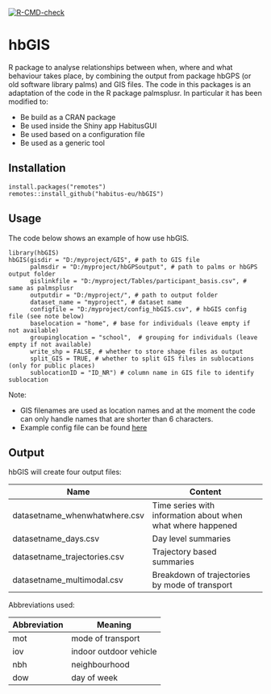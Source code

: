 [![R-CMD-check](https://github.com/habitus-eu/hbGIS/actions/workflows/r_new.yml/badge.svg)](https://github.com/habitus-eu/hbGIS/actions/workflows/r_new.yml)


# hbGIS

R package to analyse relationships between when, where and what behaviour takes place, by combining the output from package hbGPS (or old software library palms) and GIS files.
The code in this packages is an adaptation of the code in the R package palmsplusr.
In particular it has been modified to:
- Be build as a CRAN package
- Be used inside the Shiny app HabitusGUI
- Be used based on a configuration file
- Be used as a generic tool


## Installation

```
install.packages("remotes")
remotes::install_github("habitus-eu/hbGIS")
```

## Usage

The code below shows an example of how use hbGIS.


```
library(hbGIS)
hbGIS(gisdir = "D:/myproject/GIS", # path to GIS file
      palmsdir = "D:/myproject/hbGPSoutput", # path to palms or hbGPS output folder
      gislinkfile = "D:/myproject/Tables/participant_basis.csv", # same as palmsplusr
      outputdir = "D:/myproject/", # path to output folder
      dataset_name = "myproject", # dataset name 
      configfile = "D:/myproject/config_hbGIS.csv", # hbGIS config file (see note below)
      baselocation = "home", # base for individuals (leave empty if not available)
      groupinglocation = "school",  # grouping for individuals (leave empty if not available)
      write_shp = FALSE, # whether to store shape files as output
      split_GIS = TRUE, # whether to split GIS files in sublocations (only for public places)
      sublocationID = "ID_NR") # column name in GIS file to identify sublocation

```

Note:
- GIS filenames are used as location names and at the moment the code can only handle names that are shorter than 6 characters.
- Example config file can be found [here](https://github.com/habitus-eu/hbGIS/blob/main/inst/testfiles_hbGIS/config_hbGIS.csv)

## Output

hbGIS will create four output files:

Name                          | Content
------------------------------|----------------
datasetname_whenwhatwhere.csv | Time series with information about when what where happened
datasetname_days.csv          | Day level summaries
datasetname_trajectories.csv  | Trajectory based summaries
datasetname_multimodal.csv    | Breakdown of trajectories by mode of transport


Abbreviations used:

Abbreviation | Meaning
-------------|-------------
mot          | mode of transport
iov          | indoor outdoor vehicle
nbh          | neighbourhood
dow          | day of week
